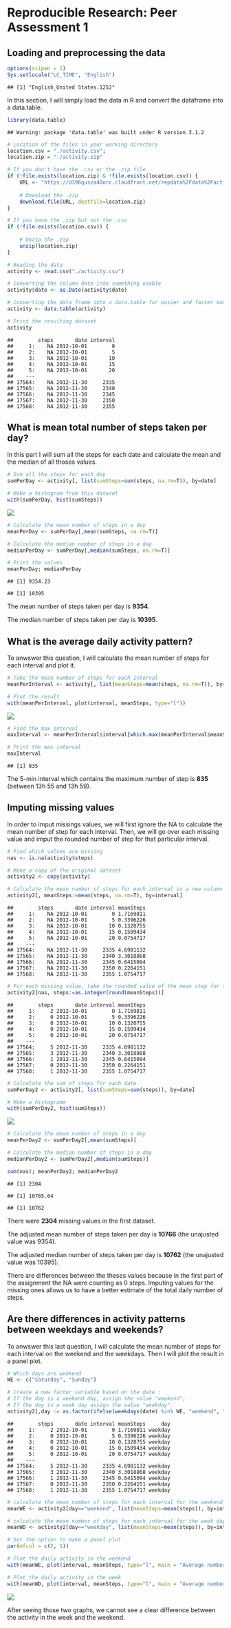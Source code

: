 # Reproducible Research: Peer Assessment 1

## Loading and preprocessing the data


```r
options(scipen = 1)
Sys.setlocale("LC_TIME", "English")
```

```
## [1] "English_United States.1252"
```

In this section, I will simply load the data in R and convert the dataframe into a data.table.


```r
library(data.table)
```

```
## Warning: package 'data.table' was built under R version 3.1.2
```

```r
# Location of the files in your working directory
location.csv = "./activity.csv";
location.zip = "./activity.zip"

# If you don't have the .csv or the .zip file
if (!file.exists(location.zip) & !file.exists(location.csv)) {
    URL <- "https://d396qusza40orc.cloudfront.net/repdata%2Fdata%2Factivity.zip"
    
    # Download the .zip
    download.file(URL, destfile=location.zip)    
}

# If you have the .zip but not the .csv
if (!file.exists(location.csv)) {
    
    # Unzip the .zip
    unzip(location.zip)
}

# Reading the data
activity <- read.csv("./activity.csv")

# Converting the column date into something usable
activity$date <- as.Date(activity$date)

# Converting the data frame into a data.table for easier and faster manipulation
activity <- data.table(activity)

# Print the resulting dataset
activity
```

```
##        steps       date interval
##     1:    NA 2012-10-01        0
##     2:    NA 2012-10-01        5
##     3:    NA 2012-10-01       10
##     4:    NA 2012-10-01       15
##     5:    NA 2012-10-01       20
##    ---                          
## 17564:    NA 2012-11-30     2335
## 17565:    NA 2012-11-30     2340
## 17566:    NA 2012-11-30     2345
## 17567:    NA 2012-11-30     2350
## 17568:    NA 2012-11-30     2355
```


## What is mean total number of steps taken per day?

In this part I will sum all the steps for each date and calculate the mean and the median of all thoses values.


```r
# Sum all the steps for each day
sumPerDay <- activity[, list(sumSteps=sum(steps, na.rm=T)), by=date]

# Make a histogram from this dataset
with(sumPerDay, hist(sumSteps))
```

![](./PA1_template_files/figure-html/meanPerDay-1.png) 

```r
# Calculate the mean number of steps in a day
meanPerDay <- sumPerDay[,mean(sumSteps, na.rm=T)]

# Calculate the median number of steps in a day
medianPerDay <- sumPerDay[,median(sumSteps, na.rm=T)]

# Print the values
meanPerDay; medianPerDay
```

```
## [1] 9354.23
```

```
## [1] 10395
```

The mean number of steps taken per day is **9354**.

The median number of steps taken per day is **10395**.



## What is the average daily activity pattern?

To anwswer this question, I will calculate the mean number of steps for each interval and plot it.


```r
# Take the mean number of steps for each interval
meanPerInterval <- activity[, list(meanSteps=mean(steps, na.rm=T)), by=interval]

# Plot the result
with(meanPerInterval, plot(interval, meanSteps, type="l"))
```

![](./PA1_template_files/figure-html/dailyPattern-1.png) 

```r
# Find the max interval
maxInterval <- meanPerInterval$interval[which.max(meanPerInterval$meanSteps)]

# Print the max interval
maxInterval
```

```
## [1] 835
```

The 5-min interval which contains the maximum number of step is **835**
(between 13h 55 and
13h 59).


## Imputing missing values

In order to imput missings values, we will first ignore the NA to calculate the mean number of step for each interval. Then, we will go over each missing value and imput the rounded number of step for that particular interval.



```r
# Find which values are missing
nas <- is.na(activity$steps)

# Make a copy of the original dataset
activity2 <- copy(activity)

# Calculate the mean number of steps for each interval in a new column (in the same dataset)
activity2[, meanSteps:=mean(steps, na.rm=T), by=interval]
```

```
##        steps       date interval meanSteps
##     1:    NA 2012-10-01        0 1.7169811
##     2:    NA 2012-10-01        5 0.3396226
##     3:    NA 2012-10-01       10 0.1320755
##     4:    NA 2012-10-01       15 0.1509434
##     5:    NA 2012-10-01       20 0.0754717
##    ---                                    
## 17564:    NA 2012-11-30     2335 4.6981132
## 17565:    NA 2012-11-30     2340 3.3018868
## 17566:    NA 2012-11-30     2345 0.6415094
## 17567:    NA 2012-11-30     2350 0.2264151
## 17568:    NA 2012-11-30     2355 1.0754717
```

```r
# For each missing value, take the rounded value of the mean step for this interval
activity2[nas, steps:=as.integer(round(meanSteps))]
```

```
##        steps       date interval meanSteps
##     1:     2 2012-10-01        0 1.7169811
##     2:     0 2012-10-01        5 0.3396226
##     3:     0 2012-10-01       10 0.1320755
##     4:     0 2012-10-01       15 0.1509434
##     5:     0 2012-10-01       20 0.0754717
##    ---                                    
## 17564:     5 2012-11-30     2335 4.6981132
## 17565:     3 2012-11-30     2340 3.3018868
## 17566:     1 2012-11-30     2345 0.6415094
## 17567:     0 2012-11-30     2350 0.2264151
## 17568:     1 2012-11-30     2355 1.0754717
```

```r
# Calculate the sum of steps for each date
sumPerDay2 <- activity2[, list(sumSteps=sum(steps)), by=date]

# Make a histogramm
with(sumPerDay2, hist(sumSteps))
```

![](./PA1_template_files/figure-html/missingValues-1.png) 

```r
# Calculate the mean number of steps in a day
meanPerDay2 <- sumPerDay2[,mean(sumSteps)]

# Calculate the median number of steps in a day
medianPerDay2 <- sumPerDay2[,median(sumSteps)]

sum(nas); meanPerDay2; medianPerDay2
```

```
## [1] 2304
```

```
## [1] 10765.64
```

```
## [1] 10762
```

There were **2304** missing values in the first dataset.

The adjusted mean number of steps taken per day is **10766** 
(the unajusted value was 9354).

The adjusted median number of steps taken per day is **10762**
(the unajusted value was 10395).

There are differences between the theses values because in the first part of the assignment the NA were counting as 0 steps. Imputing values for the missing ones allows us to have a better estimate of the total daily number of steps. 


## Are there differences in activity patterns between weekdays and weekends?

To anwswer this last question, I will calculate the mean number of steps for each interval on the weekend and the weekdays. Then I will plot the result in a panel plot.


```r
# Which days are weekend
WE <- c("Saturday", "Sunday")

# Create a new factor variable based on the date : 
# If the day is a weekend day, assign the value "weekend";
# If the day is a week day assign the value "weekday".
activity2[,day := as.factor(ifelse(weekdays(date) %in% WE, "weekend", "weekday"))]
```

```
##        steps       date interval meanSteps     day
##     1:     2 2012-10-01        0 1.7169811 weekday
##     2:     0 2012-10-01        5 0.3396226 weekday
##     3:     0 2012-10-01       10 0.1320755 weekday
##     4:     0 2012-10-01       15 0.1509434 weekday
##     5:     0 2012-10-01       20 0.0754717 weekday
##    ---                                            
## 17564:     5 2012-11-30     2335 4.6981132 weekday
## 17565:     3 2012-11-30     2340 3.3018868 weekday
## 17566:     1 2012-11-30     2345 0.6415094 weekday
## 17567:     0 2012-11-30     2350 0.2264151 weekday
## 17568:     1 2012-11-30     2355 1.0754717 weekday
```

```r
# calculate the mean number of steps for each interval for the weekend days
meanWE <- activity2[day=="weekend", list(meanSteps=mean(steps)), by=interval]

# calculate the mean number of steps for each interval for the week days
meanWD <- activity2[day=="weekday", list(meanSteps=mean(steps)), by=interval]

# Set the option to make a panel plot
par(mfcol = c(2, 1))

# Plot the daily activity in the weekend
with(meanWE, plot(interval, meanSteps, type="l", main = "Average number of steps on the weekend days"))

# Plot the daily activity in the week
with(meanWD, plot(interval, meanSteps, type="l", main = "Average number of steps on the week days"))
```

![](./PA1_template_files/figure-html/patterns-1.png) 

After seeing those two graphs, we cannot see a clear difference between the activity in the week and the weekend.
